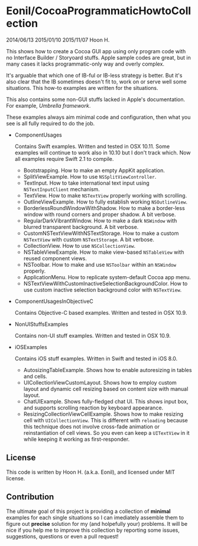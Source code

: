 Eonil/CocoaProgrammaticHowtoCollection
======================================
2014/06/13
2015/01/10
2015/11/07
Hoon H.

This shows how to create a Cocoa GUI app using only program code with no Interface Builder / Storyoard
stuffs. Apple sample codes are great, but in many cases it lacks programmatic-only way and overly complex.

It's arguable that which one of IB-ful or IB-less strategy is better. But it's also clear that the IB
sometimes doesn't fit to, work on or serve well some situations. This how-to examples are written for 
the situations.



This also contains some non-GUI stuffs lacked in Apple's documentation. 
For example, *Umbrella framework*.



These examples always aim minimal code and configuration, then what you see is all fully required
to do the job.




-	ComponentUsages 

	Contains Swift examples. Written and tested in OSX 10.11. Some examples will continue to work also in 10.10
	but I don't track which. Now all examples require Swift 2.1 to compile.

	-	Bootstrapping. How to make an empty AppKit application.
	-	SplitViewExample. How to use `NSSplitViewController`.
	-	TextInput. How to take international text input using `NSTextInputClient` mechanism.
	-	TextView. How to make `NSTextView` properly working with scrolling.
	-	OutlineViewExample. How to fully establish working `NSOutlineView`.
	-	BorderlessRoundWindowWithShadow. How to make a border-less window with round corners and proper shadow. A bit verbose.
	-	RegularDarkVibrantWindow. How to make a dark `NSWindow` with blurred transparent background. A bit verbose.
	-	CustomNSTextViewWithNSTextStorage. How to make a custom `NSTextView` with custom `NSTextStorage`. A bit verbose.
	-	CollectionView. How to use `NSCollectionView`.
	-	NSTableViewExample. How to make view-based `NSTableView` with reused component views.
	-	NSToolbar. How to make and use `NSToolbar` within an `NSWindow` properly.
	-	ApplicationMenu. How to replicate system-default Cocoa app menu.
	-	NSTextViewWithCustomInactiveSelectionBackgroundColor. How to use custom inactive selection background color with `NSTextView`.

-	ComponentUsagesInObjectiveC

	Contains Objective-C based examples. Written and tested in OSX 10.9.


-	NonUIStuffsExamples
	
	Contains non-UI stuff examples. Written and tested in OSX 10.9.


-	iOSExamples

	Contains iOS stuff examples. Written in Swift and tested in iOS 8.0.

	-	AutosizingTableExample. Shows how to enable autoresizing in tables and cells.
	-	UICollectionViewCustomLayout. Shows how to employ custom layout and dynamic cell resizing based on content size with manual layout.
	-	ChatUIExample. Shows fully-fledged chat UI. This shows input box, and supports scrolling reaction by keyboard appearance.
	-	ResizingCollectionViewCellExample. Shows how to make resizing cell with `UICollectionView`. This is different with `reloading` because this technique does not involve cross-fade animation or reinstantiation of cell views. So you even can keep a `UITextView` in it while keeping it working as first-responder.









License
-------
This code is written by Hoon H. (a.k.a. Eonil), and licensed under MIT license.



Contribution
------------
The ultimate goal of this project is providing a collection of **minimal** examples for each single situations so I can imediately assemble them to figure out **precise** solution for my (and holpefully your) problems. 
It will be nice if you help me to improve this collection by reporting some issues, suggestions, questions or even a pull request! 









